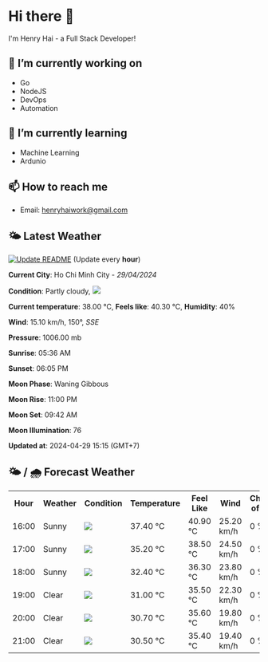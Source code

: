 # Hi there 👋

I'm Henry Hai - a Full Stack Developer!

## 🔭 I’m currently working on

- Go
- NodeJS
- DevOps
- Automation

## 🌱 I’m currently learning

- Machine Learning
- Ardunio

## 📫 How to reach me

- Email: <henryhaiwork@gmail.com>

## 🌤️ Latest Weather
[![Update README](https://github.com/henry0hai/henry0hai/actions/workflows/udpateReadme.yml/badge.svg)](https://github.com/henry0hai/henry0hai/actions/workflows/udpateReadme.yml)
(Update every **hour**)
<!-- CURRENT_WEATHER:START -->
**Current City**: Ho Chi Minh City - *29/04/2024*

**Condition**: Partly cloudy, <img src="https://cdn.weatherapi.com/weather/64x64/day/116.png"/>

**Current temperature**: 38.00 °C, **Feels like**: 40.30 °C, **Humidity**: 40%

**Wind**: 15.10 km/h, 150°, *SSE*

**Pressure**: 1006.00 mb

**Sunrise**: 05:36 AM

**Sunset**: 06:05 PM

**Moon Phase**: Waning Gibbous

**Moon Rise**: 11:00 PM

**Moon Set**: 09:42 AM

**Moon Illumination**: 76

**Updated at**: 2024-04-29 15:15 (GMT+7)<!-- CURRENT_WEATHER:END -->

## 🌤️ / 🌧️ Forecast Weather
<!-- FORECAST_WEATHER:START -->
<table>
		<tr>
			<th>Hour</th>
			<th>Weather</th>
			<th>Condition</th>
			<th>Temperature</th>
			<th>Feel Like</th>
			<th>Wind</th>
			<th>Chance of Rain</th>
		</tr>
				<tr>
					<td>16:00</td>
					<td>Sunny</td>
					<td><img src='https://cdn.weatherapi.com/weather/64x64/day/113.png'/></td>
					<td>37.40 °C</td>
					<td>40.90 °C</td>
					<td>25.20 km/h</td>
					<td>0 %</td>
				</tr>
				<tr>
					<td>17:00</td>
					<td>Sunny</td>
					<td><img src='https://cdn.weatherapi.com/weather/64x64/day/113.png'/></td>
					<td>35.20 °C</td>
					<td>38.50 °C</td>
					<td>24.50 km/h</td>
					<td>0 %</td>
				</tr>
				<tr>
					<td>18:00</td>
					<td>Sunny</td>
					<td><img src='https://cdn.weatherapi.com/weather/64x64/day/113.png'/></td>
					<td>32.40 °C</td>
					<td>36.30 °C</td>
					<td>23.80 km/h</td>
					<td>0 %</td>
				</tr>
				<tr>
					<td>19:00</td>
					<td>Clear </td>
					<td><img src='https://cdn.weatherapi.com/weather/64x64/night/113.png'/></td>
					<td>31.00 °C</td>
					<td>35.50 °C</td>
					<td>22.30 km/h</td>
					<td>0 %</td>
				</tr>
				<tr>
					<td>20:00</td>
					<td>Clear </td>
					<td><img src='https://cdn.weatherapi.com/weather/64x64/night/113.png'/></td>
					<td>30.70 °C</td>
					<td>35.60 °C</td>
					<td>19.80 km/h</td>
					<td>0 %</td>
				</tr>
				<tr>
					<td>21:00</td>
					<td>Clear </td>
					<td><img src='https://cdn.weatherapi.com/weather/64x64/night/113.png'/></td>
					<td>30.50 °C</td>
					<td>35.40 °C</td>
					<td>19.40 km/h</td>
					<td>0 %</td>
				</tr>
</table>
<!-- FORECAST_WEATHER:END -->
